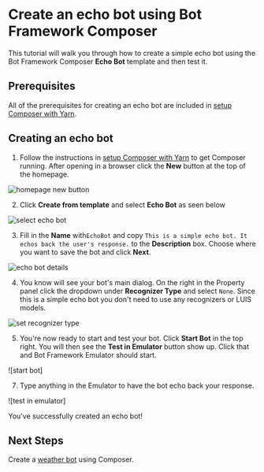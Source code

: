 # Create an echo bot using Bot Framework Composer
This tutorial will walk you through how to create a simple echo bot using the Bot Framework Composer **Echo Bot** template and then test it.

## Prerequisites
All of the prerequisites for creating an echo bot are included in [setup Composer with Yarn](https://github.com/microsoft/BotFramework-Composer/blob/kaiqb/Ignite2019/docs/setup-yarn.md).

## Creating an echo bot
1. Follow the instructions in [setup Composer with Yarn](https://github.com/microsoft/BotFramework-Composer/blob/kaiqb/Ignite2019/docs/setup-yarn.md) to get Composer running. 
After opening in a browser click the **New** button at the top of the homepage.

![homepage new button]()

2. Click **Create from template** and select **Echo Bot** as seen below

![select echo bot]()

3. Fill in the **Name** with`EchoBot` and copy `This is a simple echo bot. It echos back the user's response.` to the **Description** box. Choose where you want to save the bot and click **Next**.

![echo bot details]()

4. You know will see your bot's main dialog. On the right in the Property panel click the dropdown under **Recognizer Type** and select `None`. Since this is a simple echo bot you don't need to use any recognizers or LUIS models.

![set recognizer type]()

5. You're now ready to start and test your bot. Click **Start Bot** in the top right. You will then see the **Test in Emulator** button show up. Click that and Bot Framework Emulator should start.

![start bot]

7. Type anything in the Emulator to have the bot echo back your response.

![test in emulator]

You've successfully created an echo bot!  

## Next Steps
Create a [weather bot](https://github.com/vishwacsena/composer-managed-lab) using Composer.

